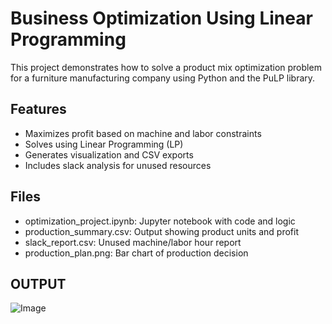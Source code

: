 
# Business Optimization Using Linear Programming

This project demonstrates how to solve a product mix optimization problem for a furniture manufacturing company using Python and the PuLP library.

## Features

- Maximizes profit based on machine and labor constraints
- Solves using Linear Programming (LP)
- Generates visualization and CSV exports
- Includes slack analysis for unused resources

## Files

- optimization_project.ipynb: Jupyter notebook with code and logic
- production_summary.csv: Output showing product units and profit
- slack_report.csv: Unused machine/labor hour report
- production_plan.png: Bar chart of production decision

## OUTPUT 

![Image](https://github.com/user-attachments/assets/f256f61e-e92f-4f4d-8867-02e4345bca12)
